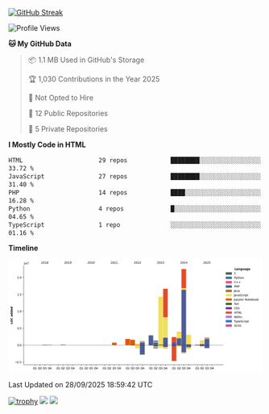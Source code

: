 [![GitHub Streak](https://github-readme-streak-stats.herokuapp.com/?user=yogik10)](https://git.io/streak-stats)
<!--START_SECTION:waka-->
![Profile Views](http://img.shields.io/badge/Profile%20Views-0-blue)

**🐱 My GitHub Data** 

> 📦 1.1 MB Used in GitHub's Storage 
 > 
> 🏆 1,030 Contributions in the Year 2025
 > 
> 🚫 Not Opted to Hire
 > 
> 📜 12 Public Repositories 
 > 
> 🔑 5 Private Repositories 
 > 
**I Mostly Code in HTML** 

```text
HTML                     29 repos            ████████░░░░░░░░░░░░░░░░░   33.72 % 
JavaScript               27 repos            ████████░░░░░░░░░░░░░░░░░   31.40 % 
PHP                      14 repos            ████░░░░░░░░░░░░░░░░░░░░░   16.28 % 
Python                   4 repos             █░░░░░░░░░░░░░░░░░░░░░░░░   04.65 % 
TypeScript               1 repo              ░░░░░░░░░░░░░░░░░░░░░░░░░   01.16 % 
```



**Timeline**

![Lines of Code chart](https://raw.githubusercontent.com/Yogik10/Yogik10/main/assets/bar_graph.png)


 Last Updated on 28/09/2025 18:59:42 UTC
<!--END_SECTION:waka-->
[![trophy](https://github-profile-trophy.vercel.app/?username=yogik10)](https://github.com/ryo-ma/github-profile-trophy)
![](https://github-profile-summary-cards.vercel.app/api/cards/profile-details?username=yogik10&theme=solarized_dark)
![](https://github-profile-summary-cards.vercel.app/api/cards/most-commit-language?username=yogik10&theme=solarized_dark)


